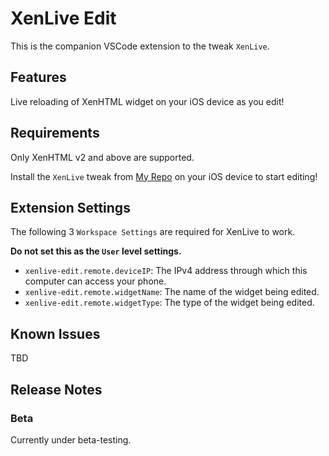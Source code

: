 # XenLive Edit

This is the companion VSCode extension to the tweak `XenLive`.

## Features

Live reloading of XenHTML widget on your iOS device as you edit!

## Requirements

Only XenHTML v2 and above are supported.

Install the `XenLive` tweak from [My Repo](https://zerui18.github.io/zx02/) on your iOS device to start editing!

## Extension Settings

The following 3 `Workspace Settings` are required for XenLive to work.

**Do not set this as the `User` level settings.**

* `xenlive-edit.remote.deviceIP`: The IPv4 address through which this computer can access your phone.
* `xenlive-edit.remote.widgetName`: The name of the widget being edited.
* `xenlive-edit.remote.widgetType`: The type of the widget being edited.

## Known Issues

TBD

## Release Notes

### Beta

Currently under beta-testing.